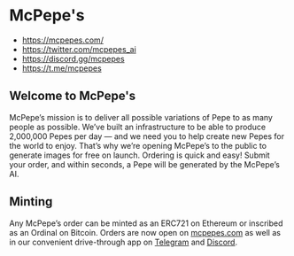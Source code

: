 # McPepe's

* https://mcpepes.com/
* https://twitter.com/mcpepes_ai
* https://discord.gg/mcpepes
* https://t.me/mcpepes

## Welcome to McPepe's
McPepe’s mission is to deliver all possible variations of Pepe to as many people as possible. We’ve built an infrastructure to be able to produce 2,000,000 Pepes per day — and we need you to help create new Pepes for the world to enjoy. That’s why we’re opening McPepe’s to the public to generate images for free on launch. Ordering is quick and easy! Submit your order, and within seconds, a Pepe will be generated by the McPepe’s AI.

## Minting
Any McPepe’s order can be minted as an ERC721 on Ethereum or inscribed as an Ordinal on Bitcoin. Orders are now open on [mcpepes.com](mcpepes.com) as well as in our convenient drive-through app on [Telegram](https://t.me/mcpepes) and [Discord](https://discord.gg/mcpepes).